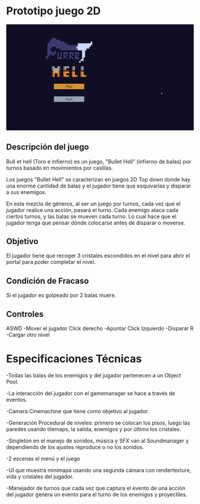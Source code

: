 # Prototipo juego 2D


![](gif.gif)


## Descripción del juego

Bull et hell (Toro e infierno) es un juego, "Bullet Hell" (infierno de balas) por turnos basado en movimientos por casillas. 

Los juegos "Bullet Hell" se caracterizan en juegos 2D Top down donde hay una enorme cantidad de balas y el jugador tiene que esquivarlas y disparar a sus enemigos.

En esta mezcla de géneros, al ser un juego por turnos, cada vez que el jugador realice una acción, pasará el turno. Cada enemigo ataca cada ciertos turnos, y las balas se mueven cada turno. Lo cual hace que el jugador tenga que pensar dónde colocarse antes de disparar o moverse.


## Objetivo

El jugador tiene que recoger 3 cristales escondidos en el nivel para abrir el portal para poder completar el nivel.

## Condición de Fracaso

Si el jugador es golpeado por 2 balas muere.

## Controles

ASWD -Mover el jugador
Click derecho -Apuntar
Click Izquierdo -Disparar
R -Cargar otro nivel

# Especificaciones Técnicas

-Todas las balas de los enemigos y del jugador pertenecen a un Object Pool.

-La interacción del jugador con el gamemanager se hace a través de eventos.

-Camara Cinemachine que tiene como objetivo al jugador.

-Generación Procedural de niveles: primero se colocan los pisos, luego las paredes usando tilemaps, la salida, enemigos y por último los cristales.

-Singleton en el manejo de sonidos, música y SFX van al Soundmanager y dependiendo de los ajustes reproduce o no los sonidos.

-2 escenas el menú y el juego

-UI que muestra minimapa usando una segunda cámara con rendertexture, vida y cristales del jugador.

-Manejador de turnos que cada vez que captura el evento de una acción del jugador genera un evento para el turno de los enemigos y proyectiles.
